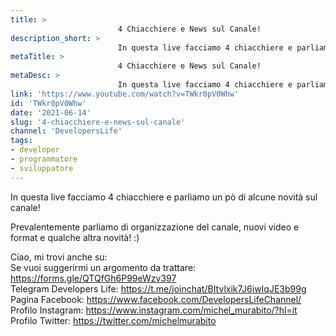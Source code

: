 ```yaml
---
title: > 
                        4 Chiacchiere e News sul Canale!
description_short: > 
                        In questa live facciamo 4 chiacchiere e parliamo un pò di alcune novità sul canale! Prevalentemente parliamo di organizzazione ...
metaTitle: > 
                        4 Chiacchiere e News sul Canale!
metaDesc: > 
                        In questa live facciamo 4 chiacchiere e parliamo un pò di alcune novità sul canale! Prevalentemente parliamo di organizzazione ...
link: 'https://www.youtube.com/watch?v=TWkr0pV0Whw'
id: 'TWkr0pV0Whw'
date: '2021-06-14'
slug: '4-chiacchiere-e-news-sul-canale'
channel: 'DevelopersLife'
tags: 
- developer
- programmatore
- sviluppatore
---
```

In questa live facciamo 4 chiacchiere e parliamo un pò di alcune novità sul canale!  
  
Prevalentemente parliamo di organizzazione del canale, nuovi video e format e qualche altra novità! :)  
  
Ciao, mi trovi anche su:  
Se vuoi suggerirmi un argomento da trattare: https://forms.gle/QTQfGh6P99eWzv397  
Telegram Developers Life: https://t.me/joinchat/BItvlxik7J6iwIqJE3b99g  
Pagina Facebook: https://www.facebook.com/DevelopersLifeChannel/  
Profilo Instagram: https://www.instagram.com/michel_murabito/?hl=it  
Profilo Twitter: https://twitter.com/michelmurabito​